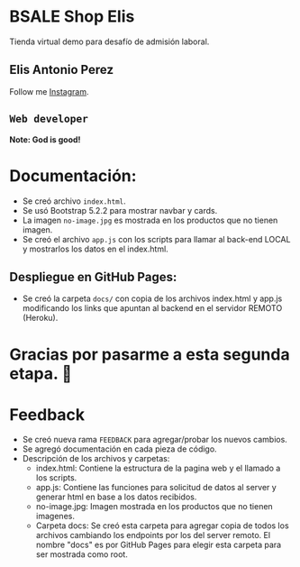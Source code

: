 # BSALE Shop Elis

Tienda virtual demo para desafío de admisión laboral.

## Elis Antonio Perez

Follow me [Instagram](https://instagram.com/elisperezmusic).

## `Web developer`

**Note: God is good!**

# Documentación:

- Se creó archivo `index.html`.
- Se usó Bootstrap 5.2.2 para mostrar navbar y cards.
- La imagen `no-image.jpg` es mostrada en los productos que no tienen imagen.
- Se creó el archivo `app.js` con los scripts para llamar al back-end LOCAL y mostrarlos los datos en el index.html.

## Despliegue en GitHub Pages:

- Se creó la carpeta `docs/` con copia de los archivos index.html y app.js modificando los links que apuntan al backend en el servidor REMOTO (Heroku).

# Gracias por pasarme a esta segunda etapa. 🤩

# Feedback

- Se creó nueva rama `FEEDBACK` para agregar/probar los nuevos cambios.
- Se agregó documentación en cada pieza de código.
- Descripción de los archivos y carpetas:
  - index.html: Contiene la estructura de la pagina web y el llamado a los scripts.
  - app.js: Contiene las funciones para solicitud de datos al server y generar html en base a los datos recibidos.
  - no-image.jpg: Imagen mostrada en los productos que no tienen imagenes.
  - Carpeta docs: Se creó esta carpeta para agregar copia de todos los archivos cambiando los endpoints por los del server remoto. El nombre "docs" es por GitHub Pages para elegir esta carpeta para ser mostrada como root.
